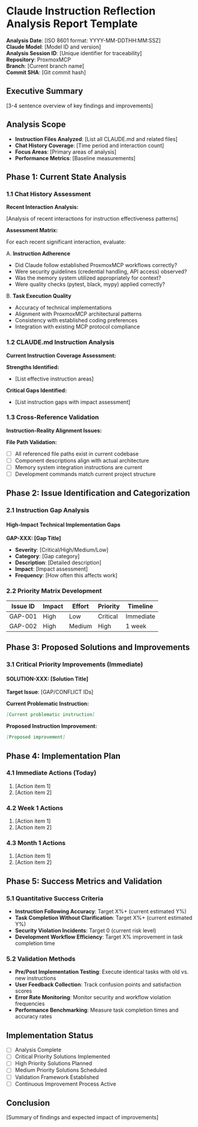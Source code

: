 # Claude Instruction Reflection Analysis Report Template

**Analysis Date**: [ISO 8601 format: YYYY-MM-DDTHH:MM:SSZ]  
**Claude Model**: [Model ID and version]  
**Analysis Session ID**: [Unique identifier for traceability]  
**Repository**: ProxmoxMCP  
**Branch**: [Current branch name]  
**Commit SHA**: [Git commit hash]  

## Executive Summary

[3-4 sentence overview of key findings and improvements]

## Analysis Scope

- **Instruction Files Analyzed**: [List all CLAUDE.md and related files]
- **Chat History Coverage**: [Time period and interaction count]
- **Focus Areas**: [Primary areas of analysis]
- **Performance Metrics**: [Baseline measurements]

## Phase 1: Current State Analysis

### 1.1 Chat History Assessment

**Recent Interaction Analysis:**

[Analysis of recent interactions for instruction effectiveness patterns]

**Assessment Matrix:**

For each recent significant interaction, evaluate:

A. **Instruction Adherence**
- Did Claude follow established ProxmoxMCP workflows correctly?
- Were security guidelines (credential handling, API access) observed?
- Was the memory system utilized appropriately for context?
- Were quality checks (pytest, black, mypy) applied correctly?

B. **Task Execution Quality**
- Accuracy of technical implementations
- Alignment with ProxmoxMCP architectural patterns
- Consistency with established coding preferences
- Integration with existing MCP protocol compliance

### 1.2 CLAUDE.md Instruction Analysis

**Current Instruction Coverage Assessment:**

**Strengths Identified:**
- [List effective instruction areas]

**Critical Gaps Identified:**
- [List instruction gaps with impact assessment]

### 1.3 Cross-Reference Validation

**Instruction-Reality Alignment Issues:**

**File Path Validation:**
- [ ] All referenced file paths exist in current codebase
- [ ] Component descriptions align with actual architecture  
- [ ] Memory system integration instructions are current
- [ ] Development commands match current project structure

## Phase 2: Issue Identification and Categorization

### 2.1 Instruction Gap Analysis

#### High-Impact Technical Implementation Gaps

**GAP-XXX: [Gap Title]**
- **Severity**: [Critical/High/Medium/Low]
- **Category**: [Gap category]
- **Description**: [Detailed description]
- **Impact**: [Impact assessment]
- **Frequency**: [How often this affects work]

### 2.2 Priority Matrix Development

| Issue ID | Impact | Effort | Priority | Timeline |
|----------|--------|--------|----------|----------|
| GAP-001 | High | Low | Critical | Immediate |
| GAP-002 | High | Medium | High | 1 week |

## Phase 3: Proposed Solutions and Improvements

### 3.1 Critical Priority Improvements (Immediate)

#### SOLUTION-XXX: [Solution Title]
**Target Issue**: [GAP/CONFLICT IDs]

**Current Problematic Instruction:**
```markdown
[Current problematic instruction]
```

**Proposed Instruction Improvement:**
```markdown
[Proposed improvement]
```

## Phase 4: Implementation Plan

### 4.1 Immediate Actions (Today)
1. [Action item 1]
2. [Action item 2]

### 4.2 Week 1 Actions
1. [Action item 1]
2. [Action item 2]

### 4.3 Month 1 Actions
1. [Action item 1]
2. [Action item 2]

## Phase 5: Success Metrics and Validation

### 5.1 Quantitative Success Criteria

- **Instruction Following Accuracy**: Target X%+ (current estimated Y%)
- **Task Completion Without Clarification**: Target X%+ (current estimated Y%)
- **Security Violation Incidents**: Target 0 (current risk level)
- **Development Workflow Efficiency**: Target X% improvement in task completion time

### 5.2 Validation Methods

- **Pre/Post Implementation Testing**: Execute identical tasks with old vs. new instructions
- **User Feedback Collection**: Track confusion points and satisfaction scores
- **Error Rate Monitoring**: Monitor security and workflow violation frequencies
- **Performance Benchmarking**: Measure task completion times and accuracy rates

## Implementation Status

- [ ] Analysis Complete
- [ ] Critical Priority Solutions Implemented
- [ ] High Priority Solutions Planned
- [ ] Medium Priority Solutions Scheduled
- [ ] Validation Framework Established
- [ ] Continuous Improvement Process Active

## Conclusion

[Summary of findings and expected impact of improvements]